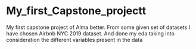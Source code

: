 # My_first_Capstone_projectt
My first capstone project of Alma better. From some given set of datasets I have chosen Airbnb NYC 2019 dataset. And done my eda taking into consideration the different variables present in the data
